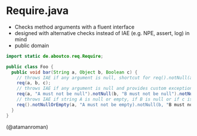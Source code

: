 Require.java
============

- Checks method arguments with a fluent interface
- designed with alternative checks instead of IAE (e.g. NPE, assert, log) in mind
- public domain

```java
import static de.aboutco.req.Require;

public class Foo {
  public void bar(String a, Object b, Boolean c) {
    // throws IAE if any argument is null, shortcut for req().notNull(a, b, c)
    req(a, b, c);
    // throws IAE if any argument is null and provides custom exception msgs
    req(a, "A must not be null").notNull(b, "B must not be null").notNull(c, "C" must not be null);
    // throws IAE if string A is null or empty, if B is null or if c is false, custom msgs are optinal
    req().notNullOrEmpty(a, "A must not be empty).notNull(b, "B must not be null").tru(c);
  }
}
```

(@atamanroman)
